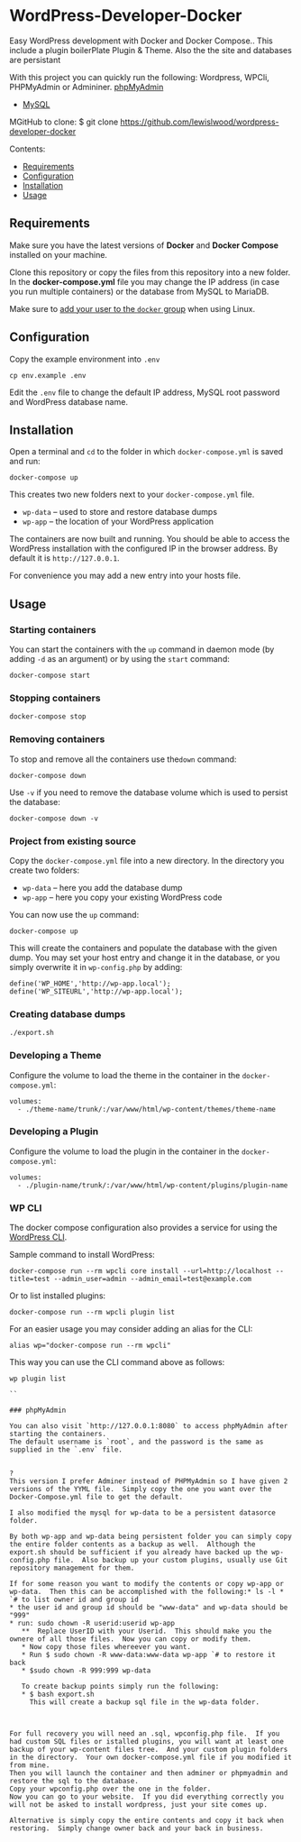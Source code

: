 # WordPress-Developer-Docker

Easy WordPress development with Docker and Docker Compose..
This include a plugin boilerPlate Plugin & Theme.
Also the the site and databases are persistant

With this project you can quickly run the following:
Wordpress, WPCli, PHPMyAdmin or Admininer.
 [phpMyAdmin](https://hub.docker.com/r/phpmyadmin/phpmyadmin/)
- [MySQL](https://hub.docker.com/_/mysql/)

MGitHub to clone:
$ git clone https://github.com/lewislwood/wordpress-developer-docker

Contents:

- [Requirements](#requirements)
- [Configuration](#configuration)
- [Installation](#installation)
- [Usage](#usage)

## Requirements

Make sure you have the latest versions of **Docker** and **Docker Compose** installed on your machine.

Clone this repository or copy the files from this repository into a new folder. In the **docker-compose.yml** file you may change the IP address (in case you run multiple containers) or the database from MySQL to MariaDB.

Make sure to [add your user to the `docker` group](https://docs.docker.com/install/linux/linux-postinstall/#manage-docker-as-a-non-root-user) when using Linux.

## Configuration

Copy the example environment into `.env`

```
cp env.example .env
```

Edit the `.env` file to change the default IP address, MySQL root password and WordPress database name.

## Installation

Open a terminal and `cd` to the folder in which `docker-compose.yml` is saved and run:

```
docker-compose up
```

This creates two new folders next to your `docker-compose.yml` file.

* `wp-data` – used to store and restore database dumps
* `wp-app` – the location of your WordPress application

The containers are now built and running. You should be able to access the WordPress installation with the configured IP in the browser address. By default it is `http://127.0.0.1`.

For convenience you may add a new entry into your hosts file.

## Usage

### Starting containers

You can start the containers with the `up` command in daemon mode (by adding `-d` as an argument) or by using the `start` command:

```
docker-compose start
```

### Stopping containers

```
docker-compose stop
```

### Removing containers

To stop and remove all the containers use the`down` command:

```
docker-compose down
```

Use `-v` if you need to remove the database volume which is used to persist the database:

```
docker-compose down -v
```

### Project from existing source

Copy the `docker-compose.yml` file into a new directory. In the directory you create two folders:

* `wp-data` – here you add the database dump
* `wp-app` – here you copy your existing WordPress code

You can now use the `up` command:

```
docker-compose up
```

This will create the containers and populate the database with the given dump. You may set your host entry and change it in the database, or you simply overwrite it in `wp-config.php` by adding:

```
define('WP_HOME','http://wp-app.local');
define('WP_SITEURL','http://wp-app.local');
```

### Creating database dumps

```
./export.sh
```

### Developing a Theme

Configure the volume to load the theme in the container in the `docker-compose.yml`:

```
volumes:
  - ./theme-name/trunk/:/var/www/html/wp-content/themes/theme-name
```

### Developing a Plugin

Configure the volume to load the plugin in the container in the `docker-compose.yml`:

```
volumes:
  - ./plugin-name/trunk/:/var/www/html/wp-content/plugins/plugin-name
```

### WP CLI

The docker compose configuration also provides a service for using the [WordPress CLI](https://developer.wordpress.org/cli/commands/).

Sample command to install WordPress:

```
docker-compose run --rm wpcli core install --url=http://localhost --title=test --admin_user=admin --admin_email=test@example.com
```

Or to list installed plugins:

```
docker-compose run --rm wpcli plugin list
```

For an easier usage you may consider adding an alias for the CLI:

```
alias wp="docker-compose run --rm wpcli"
```

This way you can use the CLI command above as follows:

```
wp plugin list

``

### phpMyAdmin

You can also visit `http://127.0.0.1:8080` to access phpMyAdmin after starting the containers.
The default username is `root`, and the password is the same as supplied in the `.env` file.


?
This version I prefer Adminer instead of PHPMyAdmin so I have given 2 versions of the YYML file.  Simply copy the one you want over the Docker-Compose.yml file to get the default.

I also modified the mysql for wp-data to be a persistent datasorce folder.

By both wp-app and wp-data being persistent folder you can simply copy the entire folder contents as a backup as well.  Although the export.sh should be sufficient if you already have backed up the wp-config.php file.  Also backup up your custom plugins, usually use Git repository management for them.

If for some reason you want to modify the contents or copy wp-app or wp-data.  Then this can be accomplished with the following:* ls -l * `# to list owner id and group id
* the user id and group id should be "www-data" and wp-data should be "999"
* run: sudo chown -R userid:userid wp-app
   **  Replace UserID with your Userid.  This should make you the ownere of all those files.  Now you can copy or modify them.
   * Now copy those files whereever you want.
   * Run $ sudo chown -R www-data:www-data wp-app `# to restore it back
   * $sudo chown -R 999:999 wp-data

   To create backup points simply run the following:
   * $ bash export.sh
     This will create a backup sql file in the wp-data folder.  



For full recovery you will need an .sql, wpconfig.php file.  If you had custom SQL files or istalled plugins, you will want at least one backup of your wp-content files tree.  And your custom plugin folders in the directory.  Your own docker-compose.yml file if you modified it from mine.
Then you will launch the container and then adminer or phpmyadmin and restore the sql to the database.
Copy your wpconfig.php over the one in the folder.
Now you can go to your website.  If you did everything correctly you will not be asked to install wordpress, just your site comes up.

Alternative is simply copy the entire contents and copy it back when restoring.  Simply change owner back and your back in business.


